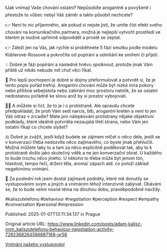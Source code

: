 ❗Jak vnímají Vaše chování ostatní? Nepůsobíte arogantně a povýšeně i přestože to vůbec nebyl Váš záměr a takto působit nechcete?


👉 Není to nic příjemného, ale pokud si nejste jistí, že umíte číst efekt svého chování na komunikačního partnera, možná je nejlepší vytvořit prostředí ve kterém je možné upřímně odpovědět a prostě se zeptat.


👉 Záleží jen na Vás, jak rychle si proběhnete 5 fází smutku podle modelu Küblerové-Rossové a pokročíte od popírání a odmítání ke smíření či přijetí.

💡 Dobré je fázi popírání a následně hněvu spolknout, protože jinak Vám příště už nikdo nebude mít chuť věci říkat.


🤔 Pro lepší pochopení je dobré si dojmy přeformulovat a potvrdit si, že je tento popis pořád trefný. Arogantní chování může být nízká míra pokory nebo přílišná sebejistota nebo zabírání moc prostoru natolik, že se ostatní nedostanou pořádně ke slovu aniž by si prostor vybojovali.


🤷‍♂️ A můžete si říct, že to je i o protistraně. Ale opravdu chcete předpokládat, že proti Vám sedí narcis, blb, arogantní kretén a není to jen Váš odraz v zrcadle? Máte pro nálepkování protistrany nějaké objektivní podklady, které ideálně potvrdila nezaujatá třetí strana, nebo Vám jen ostatní říkají co chcete slyšet?


⚖️ Dobré je zvážit, jestli když budete se zájmem mlčet o něco déle, jestli se v konverzaci třeba nedozvíte něco zajímavého, co byste jinak přehlučili. Možná můžete taky tu a tam za něco explicitně poděkovat tak, aby to k protistraně došlo jako skutečný vděk a ne jen konverzační obrat. U každého to bude trochu něco jiného. U někoho to třeba může být jenom tón, hlasitost, tempo řeči, držení těla, aroma/ zápach atd. co položí základ negativnímu vnímání.


💪 Za poslední rok jsem dostal zajímavé podněty, které mě donutily se vystupováním svým a jiných a vnímáním téhož intenzivně zabývat. Obávám se, že to bude velmi nosné téma na dlouhou dobu, pravděpodobně navždy.


#kaliszutelefonu #behaviour #negotiation #perception #respect #empathy #conversation #personal #impression


Published: 2025-01-07T13:11:34.137 in Prague

Original article URL: https://www.linkedin.com/posts/adam-kalisz-nnm_kaliszutelefonu-behaviour-negotiation-activity-7282368264586887168-qr58

[Vnímání našeho vystupování](./media/vnímání-našeho-vystupování.png)